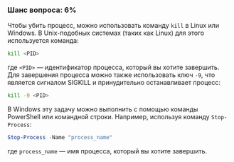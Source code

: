 ### Шанс вопроса: 6%

Чтобы убить процесс, можно использовать команду `kill` в Linux или Windows. В Unix-подобных системах (таких как Linux) для этого используется команда:

```bash
kill <PID>
```

где `<PID>` — идентификатор процесса, который вы хотите завершить. Для завершения процесса можно также использовать ключ `-9`, что является сигналом SIGKILL и принудительно останавливает процесс:

```bash
kill -9 <PID>
```

В Windows эту задачу можно выполнить с помощью команды PowerShell или командной строки. Например, используя команду `Stop-Process`:

```powershell
Stop-Process -Name "process_name"
```

где `process_name` — имя процесса, который вы хотите завершить.